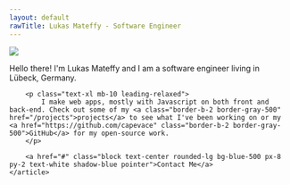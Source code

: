 ```yaml
---
layout: default
rawTitle: Lukas Mateffy - Software Engineer
---
```


<div class="container my-6 mb-10 flex flex-wrap sm:flex-no-wrap justify-center sm:justify-start">
	<img class="rounded-full border-8 shadow-lg flex-initial h-64 w-64 border-white sm:mr-10 mb-5 sm:mb-0" src="{{ '/public/images/profile.jpg' | absolute_url }}">
	<article class="flex-1">
		<p class="text-3xl mb-5">
			<span class="font-semibold" title="General Kenobi!">Hello there!</span> I'm Lukas Mateffy and I am a software engineer living in Lübeck, Germany.
		</p>

		<p class="text-xl mb-10 leading-relaxed">
			I make web apps, mostly with Javascript on both front and back-end. Check out some of my <a class="border-b-2 border-gray-500" href="/projects">projects</a> to see what I've been working on or my <a href="https://github.com/capevace" class="border-b-2 border-gray-500">GitHub</a> for my open-source work.
		</p>

		<a href="#" class="block text-center rounded-lg bg-blue-500 px-8 py-2 text-white shadow-blue pointer">Contact Me</a>
	</article>
	
</div>